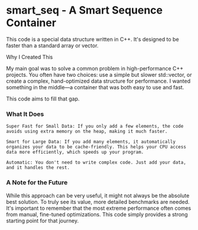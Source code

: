 # smart_seq - A Smart Sequence Container

This code is a special data structure written in C++. It's designed to be faster than a standard array or vector.

Why I Created This

My main goal was to solve a common problem in high-performance C++ projects. You often have two choices: use a simple but slower std::vector, or create a complex, hand-optimized data structure for performance. I wanted something in the middle—a container that was both easy to use and fast.

This code aims to fill that gap.

### What It Does

    Super Fast for Small Data: If you only add a few elements, the code avoids using extra memory on the heap, making it much faster.

    Smart for Large Data: If you add many elements, it automatically organizes your data to be cache-friendly. This helps your CPU access data more efficiently, which speeds up your program.

    Automatic: You don't need to write complex code. Just add your data, and it handles the rest.

### A Note for the Future

While this approach can be very useful, it might not always be the absolute best solution. To truly see its value, more detailed benchmarks are needed. It's important to remember that the most extreme performance often comes from manual, fine-tuned optimizations. This code simply provides a strong starting point for that journey.
